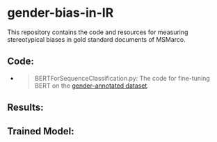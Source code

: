 # gender-bias-in-IR
This repository contains the code and resources for measuring stereotypical biases in gold standard documents of MSMarco.

## Code:
-  > BERTForSequenceClassification.py: The code for fine-tuning BERT on the [gender-annotated dataset](https://github.com/navid-rekabsaz/GenderBias_IR/blob/master/resources/queries_gender_annotated.csv).
## Results:

## Trained Model:
